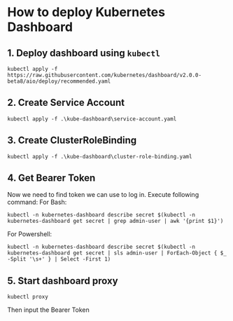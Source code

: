# How to deploy Kubernetes Dashboard

## 1. Deploy dashboard using `kubectl`
    kubectl apply -f https://raw.githubusercontent.com/kubernetes/dashboard/v2.0.0-beta8/aio/deploy/recommended.yaml

## 2. Create Service Account
    kubectl apply -f .\kube-dashboard\service-account.yaml

## 3. Create ClusterRoleBinding
    kubectl apply -f .\kube-dashboard\cluster-role-binding.yaml

## 4. Get Bearer Token
Now we need to find token we can use to log in. Execute following command:
For Bash:

    kubectl -n kubernetes-dashboard describe secret $(kubectl -n kubernetes-dashboard get secret | grep admin-user | awk '{print $1}')

For Powershell:

    kubectl -n kubernetes-dashboard describe secret $(kubectl -n kubernetes-dashboard get secret | sls admin-user | ForEach-Object { $_ -Split '\s+' } | Select -First 1)

## 5. Start dashboard proxy
    kubectl proxy

Then input the Bearer Token